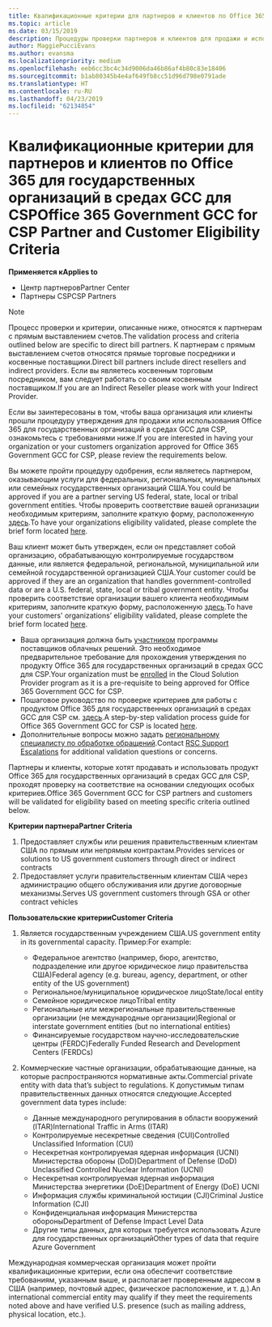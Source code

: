 ```yaml
---
title: Квалификационные критерии для партнеров и клиентов по Office 365 для государственных организаций в средах GCC | Центр партнеров
ms.topic: article
ms.date: 03/15/2019
description: Процедуры проверки партнеров и клиентов для продажи и использования Office 365 для государственных организаций в средах GCC для CSP.
author: MaggiePucciEvans
ms.author: evansma
ms.localizationpriority: medium
ms.openlocfilehash: eeb6cc3bc4c34d9006da46b86af4b80c83e18406
ms.sourcegitcommit: b1ab80345b4e4af649fb8cc51d96d798e0791ade
ms.translationtype: HT
ms.contentlocale: ru-RU
ms.lasthandoff: 04/23/2019
ms.locfileid: "62134854"
---
```

# <a name="office-365-government-gcc-for-csp-partner-and-customer-eligibility-criteria"></a><span data-ttu-id="ef2f1-103">Квалификационные критерии для партнеров и клиентов по Office 365 для государственных организаций в средах GCC для CSP</span><span class="sxs-lookup"><span data-stu-id="ef2f1-103">Office 365 Government GCC for CSP Partner and Customer Eligibility Criteria</span></span>

<span data-ttu-id="ef2f1-104">**Применяется к**</span><span class="sxs-lookup"><span data-stu-id="ef2f1-104">**Applies to**</span></span>

-  <span data-ttu-id="ef2f1-105">Центр партнеров</span><span class="sxs-lookup"><span data-stu-id="ef2f1-105">Partner Center</span></span>
-  <span data-ttu-id="ef2f1-106">Партнеры CSP</span><span class="sxs-lookup"><span data-stu-id="ef2f1-106">CSP Partners</span></span>

>[!NOTE]
><span data-ttu-id="ef2f1-107">Процесс проверки и критерии, описанные ниже, относятся к партнерам с прямым выставлением счетов.</span><span class="sxs-lookup"><span data-stu-id="ef2f1-107">The validation process and criteria outlined below are specific to direct bill partners.</span></span> <span data-ttu-id="ef2f1-108">К партнерам с прямым выставлением счетов относятся прямые торговые посредники и косвенные поставщики.</span><span class="sxs-lookup"><span data-stu-id="ef2f1-108">Direct bill partners include direct resellers and indirect providers.</span></span>  <span data-ttu-id="ef2f1-109">Если вы являетесь косвенным торговым посредником, вам следует работать со своим косвенным поставщиком.</span><span class="sxs-lookup"><span data-stu-id="ef2f1-109">If you are an Indirect Reseller please work with your Indirect Provider.</span></span> 

<span data-ttu-id="ef2f1-110">Если вы заинтересованы в том, чтобы ваша организация или клиенты прошли процедуру утверждения для продажи или использования Office 365 для государственных организаций в средах GCC для CSP, ознакомьтесь с требованиями ниже.</span><span class="sxs-lookup"><span data-stu-id="ef2f1-110">If you are interested in having your organization or your customers organization approved for Office 365 Government GCC for CSP, please review the requirements below.</span></span>

<span data-ttu-id="ef2f1-111">Вы можете пройти процедуру одобрения, если являетесь партнером, оказывающим услуги для федеральных, региональных, муниципальных или семейных государственных организаций США.</span><span class="sxs-lookup"><span data-stu-id="ef2f1-111">You could be approved if you are a partner serving US federal, state, local or tribal government entities.</span></span> <span data-ttu-id="ef2f1-112">Чтобы проверить соответствие вашей организации необходимым критериям, заполните краткую форму, расположенную [здесь](https://products.office.com/government/eligibility-validation?ReqType=CSPPartner).</span><span class="sxs-lookup"><span data-stu-id="ef2f1-112">To have your organizations eligibility validated, please complete the brief form located [here](https://products.office.com/government/eligibility-validation?ReqType=CSPPartner).</span></span>

<span data-ttu-id="ef2f1-113">Ваш клиент может быть утвержден, если он представляет собой организацию, обрабатывающую контролируемые государством данные, или является федеральной, региональной, муниципальной или семейной государственной организацией США.</span><span class="sxs-lookup"><span data-stu-id="ef2f1-113">Your customer could be approved if they are an organization that handles government-controlled data or are a U.S. federal, state, local or tribal government entity.</span></span> <span data-ttu-id="ef2f1-114">Чтобы проверить соответствие организации вашего клиента необходимым критериям, заполните краткую форму, расположенную [здесь](https://products.office.com/government/eligibility-validation?ReqType=CSPCustomer).</span><span class="sxs-lookup"><span data-stu-id="ef2f1-114">To have your customers' organizations’ eligibility validated, please complete the brief form located [here](https://products.office.com/government/eligibility-validation?ReqType=CSPCustomer).</span></span> 

-   <span data-ttu-id="ef2f1-115">Ваша организация должна быть [участником](https://partnercenter.microsoft.com/partner/cloud-solution-provider) программы поставщиков облачных решений. Это необходимое предварительное требование для прохождения утверждения по продукту Office 365 для государственных организаций в средах GCC для CSP.</span><span class="sxs-lookup"><span data-stu-id="ef2f1-115">Your organization must be [enrolled](https://partnercenter.microsoft.com/partner/cloud-solution-provider) in the Cloud Solution Provider program as it is a pre-requisite to being approved for Office 365 Government GCC for CSP.</span></span>
-   <span data-ttu-id="ef2f1-116">Пошаговое руководство по проверке критериев для работы с продуктом Office 365 для государственных организаций в средах GCC для CSP см. [здесь](https://go.microsoft.com/fwlink/?linkid=2007323).</span><span class="sxs-lookup"><span data-stu-id="ef2f1-116">A step-by-step validation process guide for Office 365 Government GCC for CSP is located [here](https://go.microsoft.com/fwlink/?linkid=2007323).</span></span>
-   <span data-ttu-id="ef2f1-117">Дополнительные вопросы можно задать [региональному специалисту по обработке обращений](mailto:usgcce@microsoft.com).</span><span class="sxs-lookup"><span data-stu-id="ef2f1-117">Contact [RSC Support Escalations](mailto:usgcce@microsoft.com) for additional validation questions or concerns.</span></span>

<span data-ttu-id="ef2f1-118">Партнеры и клиенты, которые хотят продавать и использовать продукт Office 365 для государственных организаций в средах GCC для CSP, проходят проверку на соответствие на основании следующих особых критериев.</span><span class="sxs-lookup"><span data-stu-id="ef2f1-118">Office 365 Government GCC for CSP partners and customers will be validated for eligibility based on meeting specific criteria outlined below.</span></span>

<span data-ttu-id="ef2f1-119">**Критерии партнера**</span><span class="sxs-lookup"><span data-stu-id="ef2f1-119">**Partner Criteria**</span></span>
1.  <span data-ttu-id="ef2f1-120">Предоставляет службы или решения правительственным клиентам США по прямым или непрямым контрактам.</span><span class="sxs-lookup"><span data-stu-id="ef2f1-120">Provides services or solutions to US government customers through direct or indirect contracts</span></span>
2.  <span data-ttu-id="ef2f1-121">Предоставляет услуги правительственным клиентам США через администрацию общего обслуживания или другие договорные механизмы.</span><span class="sxs-lookup"><span data-stu-id="ef2f1-121">Serves US government customers through GSA or other contract vehicles</span></span>

<span data-ttu-id="ef2f1-122">**Пользовательские критерии**</span><span class="sxs-lookup"><span data-stu-id="ef2f1-122">**Customer Criteria**</span></span>
1.  <span data-ttu-id="ef2f1-123">Является государственным учреждением США.</span><span class="sxs-lookup"><span data-stu-id="ef2f1-123">US government entity in its governmental capacity.</span></span> <span data-ttu-id="ef2f1-124">Пример:</span><span class="sxs-lookup"><span data-stu-id="ef2f1-124">For example:</span></span>
 
    -  <span data-ttu-id="ef2f1-125">Федеральное агентство (например, бюро, агентство, подразделение или другое юридическое лицо правительства США)</span><span class="sxs-lookup"><span data-stu-id="ef2f1-125">Federal agency (e.g. bureau, agency, department, or other entity of the US government)</span></span>
    -   <span data-ttu-id="ef2f1-126">Региональное/муниципальное юридическое лицо</span><span class="sxs-lookup"><span data-stu-id="ef2f1-126">State/local entity</span></span> 
    -   <span data-ttu-id="ef2f1-127">Семейное юридическое лицо</span><span class="sxs-lookup"><span data-stu-id="ef2f1-127">Tribal entity</span></span>
    -   <span data-ttu-id="ef2f1-128">Региональные или межрегиональные правительственные организации (не международные организации)</span><span class="sxs-lookup"><span data-stu-id="ef2f1-128">Regional or interstate government entities (but no international entities)</span></span>
    -   <span data-ttu-id="ef2f1-129">Финансируемые государством научно-исследовательские центры (FERDC)</span><span class="sxs-lookup"><span data-stu-id="ef2f1-129">Federally Funded Research and Development Centers (FERDCs)</span></span>

2.  <span data-ttu-id="ef2f1-130">Коммерческие частные организации, обрабатывающие данные, на которые распространяются нормативные акты.</span><span class="sxs-lookup"><span data-stu-id="ef2f1-130">Commercial private entity with data that’s subject to regulations.</span></span> <span data-ttu-id="ef2f1-131">К допустимым типам правительственных данных относятся следующие.</span><span class="sxs-lookup"><span data-stu-id="ef2f1-131">Accepted government data types include:</span></span> 
    -   <span data-ttu-id="ef2f1-132">Данные международного регулирования в области вооружений (ITAR)</span><span class="sxs-lookup"><span data-stu-id="ef2f1-132">International Traffic in Arms (ITAR)</span></span>
    -   <span data-ttu-id="ef2f1-133">Контролируемые несекретные сведения (CUI)</span><span class="sxs-lookup"><span data-stu-id="ef2f1-133">Controlled Unclassified Information (CUI)</span></span>
    -   <span data-ttu-id="ef2f1-134">Несекретная контролируемая ядерная информация (UCNI) Министерства обороны (DoD)</span><span class="sxs-lookup"><span data-stu-id="ef2f1-134">Department of Defense (DoD) Unclassified Controlled Nuclear Information (UCNI)</span></span>
    -   <span data-ttu-id="ef2f1-135">Несекретная контролируемая ядерная информация Министерства энергетики (DoE)</span><span class="sxs-lookup"><span data-stu-id="ef2f1-135">Department of Energy (DoE) UCNI</span></span>
    -   <span data-ttu-id="ef2f1-136">Информация службы криминальной юстиции (CJI)</span><span class="sxs-lookup"><span data-stu-id="ef2f1-136">Criminal Justice Information (CJI)</span></span>
    -   <span data-ttu-id="ef2f1-137">Конфиденциальная информация Министерства обороны</span><span class="sxs-lookup"><span data-stu-id="ef2f1-137">Department of Defense Impact Level Data</span></span>
    -   <span data-ttu-id="ef2f1-138">Другие типы данных, для которых требуется использовать Azure для государственных организаций</span><span class="sxs-lookup"><span data-stu-id="ef2f1-138">Other types of data that require Azure Government</span></span>

<span data-ttu-id="ef2f1-139">Международная коммерческая организация может пройти квалификационные критерии, если она обеспечит соответствие требованиям, указанным выше, и располагает проверенным адресом в США (например, почтовый адрес, физическое расположение, и т. д.).</span><span class="sxs-lookup"><span data-stu-id="ef2f1-139">An international commercial entity may qualify if they meet the requirements noted above and have verified U.S. presence (such as mailing address, physical location, etc.).</span></span>

